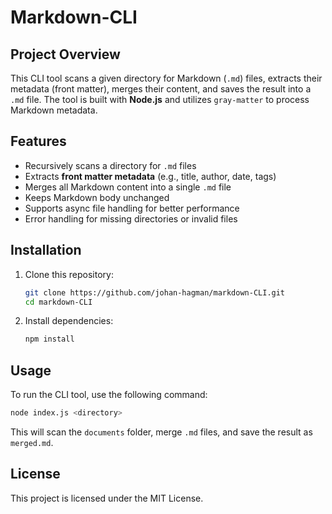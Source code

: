# Markdown-CLI

## Project Overview
This CLI tool scans a given directory for Markdown (`.md`) files, extracts their metadata (front matter), merges their content, and saves the result into a `.md` file. The tool is built with **Node.js** and utilizes `gray-matter` to process Markdown metadata.

## Features
- Recursively scans a directory for `.md` files  
- Extracts **front matter metadata** (e.g., title, author, date, tags)  
- Merges all Markdown content into a single `.md` file  
- Keeps Markdown body unchanged  
- Supports async file handling for better performance  
- Error handling for missing directories or invalid files  

## Installation
1. Clone this repository:
   ```sh
   git clone https://github.com/johan-hagman/markdown-CLI.git
   cd markdown-CLI
   ```
2. Install dependencies:
   ```sh
   npm install
   ```

## Usage
To run the CLI tool, use the following command:
```sh
node index.js <directory>
```

This will scan the `documents` folder, merge `.md` files, and save the result as `merged.md`.

## License
This project is licensed under the MIT License.



